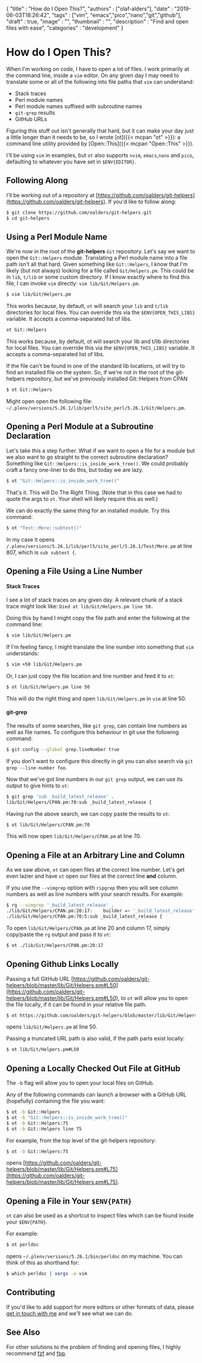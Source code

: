 
  {
    "title"       : "How do I Open This?",
    "authors"     : ["olaf-alders"],
    "date"        : "2019-06-03T18:26:42",
    "tags"        : ["vim", "emacs","pico","nano","git","github"],
    "draft"       : true,
    "image"       : "",
    "thumbnail"   : "",
    "description" : "Find and open files with ease",
    "categories"  : "development"
  }

# How do I Open This?

When I'm working on code, I have to open a lot of files.  I work primarily at the command line, inside a `vim` editor.  On any given day I may need to translate some or all of the following into file paths that `vim` can understand:

* Stack traces
* Perl module names
* Perl module names suffixed with subroutine names
* `git-grep` results
* GitHub URLs

Figuring this stuff out isn't generally that hard, but it can make your day just a little longer than it needs to be, so I wrote [ot]({{< mcpan "ot" >}}): a command line utility provided by [Open::This]({{< mcpan "Open::This" >}}).

I'll be using `vim` in examples, but `ot` also supports `nvim`, `emacs`,`nano` and `pico`, defaulting to whatever you have set in `$ENV{EDITOR}`.

Following Along
---------------

I'll be working out of a repository at [https://github.com/oalders/git-helpers](https://github.com/oalders/git-helpers).  If you'd like to follow along:

```bash
$ git clone https://github.com/oalders/git-helpers.git
$ cd git-helpers
```

Using a Perl Module Name
------------------------

We're now in the root of the **git-helpers** `Git` repository.  Let's say we want to open the `Git::Helpers` module.  Translating a Perl module name into a file path isn't all that hard.  Given something like `Git::Helpers`, I know that I'm likely (but not always) looking for a file called `Git/Helpers.pm`.  This could be in `lib`, `t/lib` or some custom directory.  If I know exactly where to find this file, I can invoke `vim` directly: `vim lib/Git/Helpers.pm`.

```bash
$ vim lib/Git/Helpers.pm
```

This works because, by default, `ot` will search your `lib` and `t/lib` directories for local files. You can override this via the `$ENV{OPEN_THIS_LIBS}` variable. It accepts a comma-separated list of libs.

```bash
ot Git::Helpers
```

This works because, by default, ot will search your lib and t/lib directories for local files. You can override this via the `$ENV{OPEN_THIS_LIBS}` variable. It accepts a comma-separated list of libs.

If the file can't be found in one of the standard lib locations, ot will try to find an installed file on the system.  So, if we're not in the root of the git-helpers repository, but we've previously installed Git::Helpers from CPAN

```bash
$ ot Git::Helpers
```

Might open open the following file: `~/.plenv/versions/5.26.1/lib/perl5/site_perl/5.26.1/Git/Helpers.pm`.

Opening a Perl Module at a Subroutine Declaration
-------------------------------------------------

Let's take this a step further.  What if we want to open a file for a module but we also want to go straight to the correct subroutine declaration?  Something like `Git::Helpers::is_inside_work_tree()`.  We could probably craft a fancy one-liner to do this, but today we are lazy.

```bash
$ ot "Git::Helpers::is_inside_work_tree()"
```

That's it.  This will Do The Right Thing.  (Note that in this case we had to quote the args to `ot`.  Your shell will likely require this as well.)

We can do exactly the same thing for an installed module.  Try this command:

```bash
$ ot "Test::More::subtest()"
```

In my case it opens `/.plenv/versions/5.26.1/lib/perl5/site_perl/5.26.1/Test/More.pm` at line 807, which is `sub subtest {`.

Opening a File Using a Line Number
----------------------------------

#### Stack Traces
I see a lot of stack traces on any given day.  A relevant chunk of a stack trace might look like: `Died at lib/Git/Helpers.pm line 50.`

Doing this by hand I might copy the file path and enter the following at the command line:

```bash
$ vim lib/Git/Helpers.pm
```

If I'm feeling fancy, I might translate the line number into something that `vim` understands:

```bash
$ vim +50 lib/Git/Helpers.pm
```

Or, I can just copy the file location and line number and feed it to `ot`:

```bash
$ ot lib/Git/Helpers.pm line 50
```

This will do the right thing and open `lib/Git/Helpers.pm` in `vim` at line 50.

#### git-grep

The results of some searches, like `git grep`, can contain line numbers as well as file names.  To configure this behaviour in git use the following command:

```bash
$ git config --global grep.lineNumber true
```

If you don't want to configure this directly in git you can also search via `git grep --line-number foo`.

Now that we've got line numbers in our `git grep` output, we can use its output to give hints to `ot`:

```bash
$ git grep 'sub _build_latest_release' .
lib/Git/Helpers/CPAN.pm:70:sub _build_latest_release {
```

Having run the above search, we can copy paste the results to `ot`:

```bash
$ ot lib/Git/Helpers/CPAN.pm:70
```

This will now open `lib/Git/Helpers/CPAN.pm` at line 70.

Opening a File at an Arbitrary Line and Column
----------------------------------------------

As we saw above, `ot` can open files at the correct line number.  Let's get even lazier and have `ot` open our files at the correct line **and** column.

If you use  the `--vimgrep` option with `ripgrep` then you will see column numbers as well as line numbers with your search results.  For example:

```bash
$ rg --vimgrep '_build_latest_release' .
./lib/Git/Helpers/CPAN.pm:20:17:    builder => '_build_latest_release',
./lib/Git/Helpers/CPAN.pm:70:5:sub _build_latest_release {
```

To open `lib/Git/Helpers/CPAN.pm` at line 20 and column 17, simply copy/paste the `rg` output and pass it to `ot`:

```bash
$ ot ./lib/Git/Helpers/CPAN.pm:20:17
```

Opening Github Links Locally
----------------------------

Passing a full GitHub URL [https://github.com/oalders/git-helpers/blob/master/lib/Git/Helpers.pm#L50](https://github.com/oalders/git-helpers/blob/master/lib/Git/Helpers.pm#L50), to `ot` will allow you to open the file locally, if it can be found in your relative file path.

```bash
$ ot https://github.com/oalders/git-helpers/blob/master/lib/Git/Helpers.pm#L50
```

opens `lib/Git/Helpers.pm` at line 50.

Passing a truncated URL path is also valid, if the path parts exist locally:

```bash
$ ot lib/Git/Helpers.pm#L50
```

Opening a Locally Checked Out File at GitHub
--------------------------------------------

The `-b` flag will allow you to open your local files on GitHub.

Any of the following commands can launch a browser with a GitHub URL (hopefully) containing the file you want:

```bash
$ ot -b Git::Helpers
$ ot -b "Git::Helpers::is_inside_work_tree()"
$ ot -b Git::Helpers:75
$ ot -b Git::Helpers line 75
```

For example, from the top level of the git-helpers repository:

```bash
$ ot -b Git::Helpers:75
```
opens [https://github.com/oalders/git-helpers/blob/master/lib/Git/Helpers.pm#L75](https://github.com/oalders/git-helpers/blob/master/lib/Git/Helpers.pm#L75).


Opening a File in Your `$ENV{PATH}`
-----------------------------------

`ot` can also be used as a shortcut to inspect files which can be found inside your `$ENV{PATH}`.

For example:

```bash
$ ot perldoc
```

opens `~/.plenv/versions/5.26.1/bin/perldoc` on my machine.  You can think of this as shorthand for:

```bash
$ which perldoc | xargs -o vim
```

Contributing
------------

If you'd like to add support for more editors or other formats of data, please [get in touch with me](https://github.com/oalders/open-this/issues) and we'll see what we can do.

See Also
--------

For other solutions to the problem of finding and opening files, I highly recommend [fzf](https://github.com/junegunn/fzf) and [fpp](https://github.com/facebook/PathPicker).
